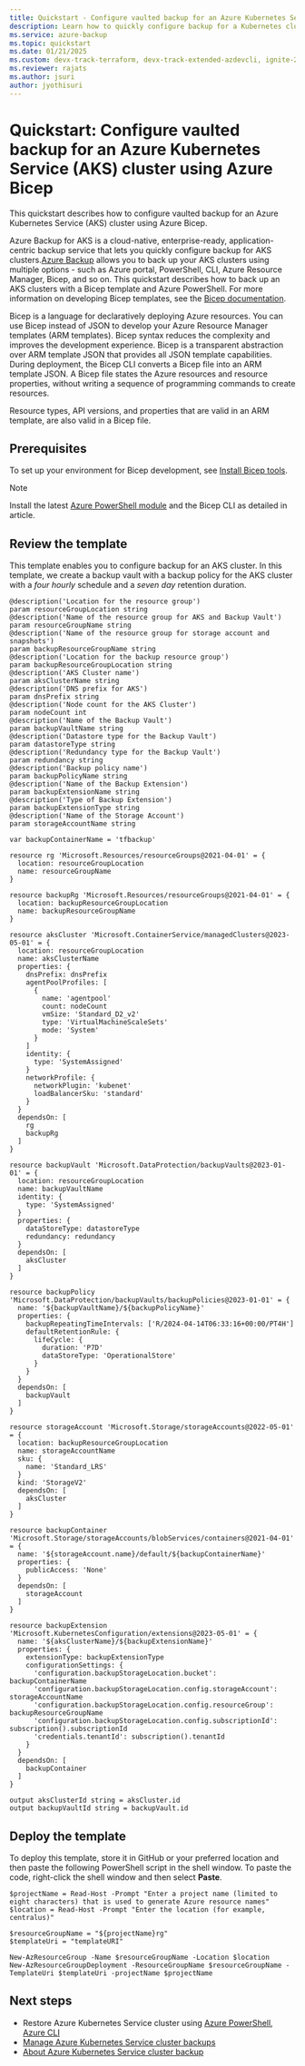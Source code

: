 ```yaml
---
title: Quickstart - Configure vaulted backup for an Azure Kubernetes Service (AKS) cluster using Azure Backup via Azure Bicep
description: Learn how to quickly configure backup for a Kubernetes cluster using Azure Bicep.
ms.service: azure-backup
ms.topic: quickstart
ms.date: 01/21/2025
ms.custom: devx-track-terraform, devx-track-extended-azdevcli, ignite-2024
ms.reviewer: rajats
ms.author: jsuri
author: jyothisuri
---
```


# Quickstart: Configure vaulted backup for an Azure Kubernetes Service (AKS) cluster using Azure Bicep

This quickstart describes how to configure vaulted backup for an Azure Kubernetes Service (AKS) cluster using Azure Bicep.


Azure Backup for AKS is a cloud-native, enterprise-ready, application-centric backup service that lets you quickly configure backup for AKS clusters.[Azure Backup](backup-azure-mysql-flexible-server-about.md) allows you to back up your AKS clusters using multiple options - such as Azure portal, PowerShell, CLI, Azure Resource Manager, Bicep, and so on. This quickstart describes how to back up an AKS clusters with a Bicep template and Azure PowerShell. For more information on developing Bicep templates, see the [Bicep documentation](../azure-resource-manager/bicep/deploy-cli.md).

Bicep is a language for declaratively deploying Azure resources. You can use Bicep instead of JSON to develop your Azure Resource Manager templates (ARM templates). Bicep syntax reduces the complexity and improves the development experience. Bicep is a transparent abstraction over ARM template JSON that provides all JSON template capabilities. During deployment, the Bicep CLI converts a Bicep file into an ARM template JSON. A Bicep file states the Azure resources and resource properties, without writing a sequence of programming commands to create resources.

Resource types, API versions, and properties that are valid in an ARM template, are also valid in a Bicep file.

## Prerequisites

To set up your environment for Bicep development, see [Install Bicep tools](../azure-resource-manager/bicep/install.md).

>[!Note]
>Install the latest [Azure PowerShell module](/powershell/azure/new-azureps-module-az) and the Bicep CLI as detailed in article.

## Review the template

This template enables you to configure backup for an AKS cluster. In this template, we create a backup vault with a backup policy for the AKS cluster with a *four hourly* schedule and a *seven day* retention duration.

```bicep
@description('Location for the resource group')
param resourceGroupLocation string
@description('Name of the resource group for AKS and Backup Vault')
param resourceGroupName string
@description('Name of the resource group for storage account and snapshots')
param backupResourceGroupName string
@description('Location for the backup resource group')
param backupResourceGroupLocation string
@description('AKS Cluster name')
param aksClusterName string
@description('DNS prefix for AKS')
param dnsPrefix string
@description('Node count for the AKS Cluster')
param nodeCount int
@description('Name of the Backup Vault')
param backupVaultName string
@description('Datastore type for the Backup Vault')
param datastoreType string
@description('Redundancy type for the Backup Vault')
param redundancy string
@description('Backup policy name')
param backupPolicyName string
@description('Name of the Backup Extension')
param backupExtensionName string
@description('Type of Backup Extension')
param backupExtensionType string
@description('Name of the Storage Account')
param storageAccountName string

var backupContainerName = 'tfbackup'

resource rg 'Microsoft.Resources/resourceGroups@2021-04-01' = {
  location: resourceGroupLocation
  name: resourceGroupName
}

resource backupRg 'Microsoft.Resources/resourceGroups@2021-04-01' = {
  location: backupResourceGroupLocation
  name: backupResourceGroupName
}

resource aksCluster 'Microsoft.ContainerService/managedClusters@2023-05-01' = {
  location: resourceGroupLocation
  name: aksClusterName
  properties: {
    dnsPrefix: dnsPrefix
    agentPoolProfiles: [
      {
        name: 'agentpool'
        count: nodeCount
        vmSize: 'Standard_D2_v2'
        type: 'VirtualMachineScaleSets'
        mode: 'System'
      }
    ]
    identity: {
      type: 'SystemAssigned'
    }
    networkProfile: {
      networkPlugin: 'kubenet'
      loadBalancerSku: 'standard'
    }
  }
  dependsOn: [
    rg
    backupRg
  ]
}

resource backupVault 'Microsoft.DataProtection/backupVaults@2023-01-01' = {
  location: resourceGroupLocation
  name: backupVaultName
  identity: {
    type: 'SystemAssigned'
  }
  properties: {
    dataStoreType: datastoreType
    redundancy: redundancy
  }
  dependsOn: [
    aksCluster
  ]
}

resource backupPolicy 'Microsoft.DataProtection/backupVaults/backupPolicies@2023-01-01' = {
  name: '${backupVaultName}/${backupPolicyName}'
  properties: {
    backupRepeatingTimeIntervals: ['R/2024-04-14T06:33:16+00:00/PT4H']
    defaultRetentionRule: {
      lifeCycle: {
        duration: 'P7D'
        dataStoreType: 'OperationalStore'
      }
    }
  }
  dependsOn: [
    backupVault
  ]
}

resource storageAccount 'Microsoft.Storage/storageAccounts@2022-05-01' = {
  location: backupResourceGroupLocation
  name: storageAccountName
  sku: {
    name: 'Standard_LRS'
  }
  kind: 'StorageV2'
  dependsOn: [
    aksCluster
  ]
}

resource backupContainer 'Microsoft.Storage/storageAccounts/blobServices/containers@2021-04-01' = {
  name: '${storageAccount.name}/default/${backupContainerName}'
  properties: {
    publicAccess: 'None'
  }
  dependsOn: [
    storageAccount
  ]
}

resource backupExtension 'Microsoft.KubernetesConfiguration/extensions@2023-05-01' = {
  name: '${aksClusterName}/${backupExtensionName}'
  properties: {
    extensionType: backupExtensionType
    configurationSettings: {
      'configuration.backupStorageLocation.bucket': backupContainerName
      'configuration.backupStorageLocation.config.storageAccount': storageAccountName
      'configuration.backupStorageLocation.config.resourceGroup': backupResourceGroupName
      'configuration.backupStorageLocation.config.subscriptionId': subscription().subscriptionId
      'credentials.tenantId': subscription().tenantId
    }
  }
  dependsOn: [
    backupContainer
  ]
}

output aksClusterId string = aksCluster.id
output backupVaultId string = backupVault.id

```


## Deploy the template

To deploy this template, store it in GitHub or your preferred location and then paste the following PowerShell script in the shell window. To paste the code, right-click the shell window and then select **Paste**.


```azurepowershell
$projectName = Read-Host -Prompt "Enter a project name (limited to eight characters) that is used to generate Azure resource names"
$location = Read-Host -Prompt "Enter the location (for example, centralus)"

$resourceGroupName = "${projectName}rg"
$templateUri = "templateURI"

New-AzResourceGroup -Name $resourceGroupName -Location $location
New-AzResourceGroupDeployment -ResourceGroupName $resourceGroupName -TemplateUri $templateUri -projectName $projectName 

```

## Next steps

- Restore Azure Kubernetes Service cluster using [Azure PowerShell](azure-kubernetes-service-cluster-restore-using-powershell.md), [Azure CLI](azure-kubernetes-service-cluster-restore-using-cli.md)
- [Manage Azure Kubernetes Service cluster backups](azure-kubernetes-service-cluster-manage-backups.md)
- [About Azure Kubernetes Service cluster backup](azure-kubernetes-service-cluster-backup-concept.md)
